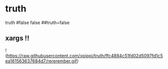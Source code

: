 # truth
truth
#false
false
##truth=false
## xargs !!
!(https://raw.githubusercontent.com/xpippi/truth/ffc4884c51fd02d5097fd1c5ea161563637684d7/rererember.gif)
